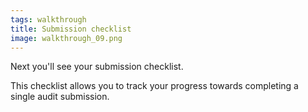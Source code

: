 ```yaml
---
tags: walkthrough
title: Submission checklist
image: walkthrough_09.png
---
```


Next you'll see your submission checklist.

This checklist allows you to track your progress towards completing a single audit submission. 




